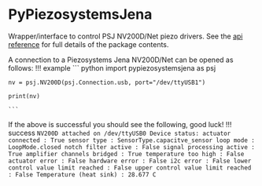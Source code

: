 # PyPiezosystemsJena

Wrapper/interface to control PSJ NV200D/Net piezo drivers.
See the [api reference](api.md) for full details of the package contents.

A connection to a Piezosystems Jena NV200D/Net can be opened as follows:
!!! example
    ``` python
    import pypiezosystemsjena as psj

    nv = psj.NV200D(psj.Connection.usb, port="/dev/ttyUSB1")

    print(nv)

    ```
If the above is successful you should see the following, good luck!
!!! success
    ```
    NV200D attached on /dev/ttyUSB0
    Device status:
                   actuator connected : True
                          sensor type : SensorType.capacitve_sensor
                            loop mode : LoopMode.closed
                  notch filter active : False
             signal processing active : True
           amplifier channels bridged : True
                 temperature too high : False
                       actuator error : False
                       hardware error : False
                            i2c error : False
    lower control value limit reached : False
    upper control value limit reached : False
              Temperature (heat sink) : 28.677 C
    ```
